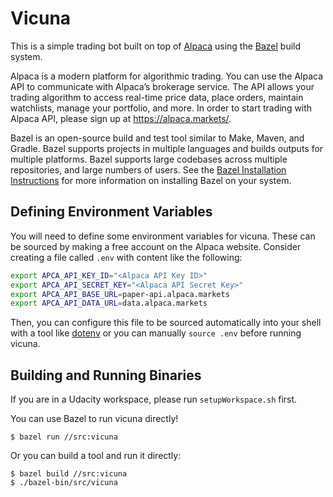 # Vicuna

This is a simple trading bot built on top of [Alpaca](https://alpaca.markets) using the [Bazel](https://www.bazel.build/) build system.

Alpaca is a modern platform for algorithmic trading. You can use the Alpaca API to communicate with Alpaca’s brokerage service. The API allows your trading algorithm to access real-time price data, place orders, maintain watchlists, manage your portfolio, and more. In order to start trading with Alpaca API, please sign up at https://alpaca.markets/.

Bazel is an open-source build and test tool similar to Make, Maven, and Gradle. Bazel supports projects in multiple languages and builds outputs for multiple platforms. Bazel supports large codebases across multiple repositories, and large numbers of users. See the [Bazel Installation Instructions](https://docs.bazel.build/versions/master/install.html) for more information on installing Bazel on your system.

## Defining Environment Variables

You will need to define some environment variables for vicuna. These can be sourced by making a free account on the Alpaca website. Consider creating a file called `.env` with content like the following:

```bash
export APCA_API_KEY_ID="<Alpaca API Key ID>"
export APCA_API_SECRET_KEY="<Alpaca API Secret Key>"
export APCA_API_BASE_URL=paper-api.alpaca.markets
export APCA_API_DATA_URL=data.alpaca.markets
```

Then, you can configure this file to be sourced automatically into your shell with a tool like [dotenv](https://github.com/ohmyzsh/ohmyzsh/tree/master/plugins/dotenv) or you can manually `source .env` before running vicuna.

## Building and Running Binaries

If you are in a Udacity workspace, please run `setupWorkspace.sh` first.

You can use Bazel to run vicuna directly!

```
$ bazel run //src:vicuna
```

Or you can build a tool and run it directly:

```
$ bazel build //src:vicuna
$ ./bazel-bin/src/vicuna
```

